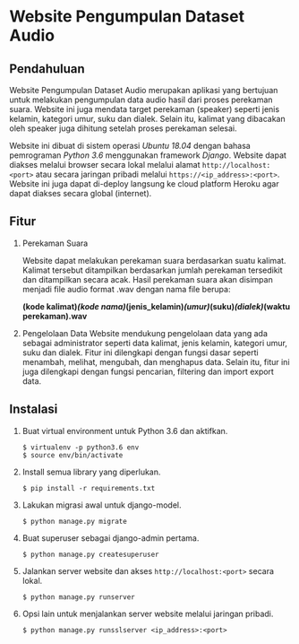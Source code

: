 # Website Pengumpulan Dataset Audio

## Pendahuluan
Website Pengumpulan Dataset Audio merupakan aplikasi yang bertujuan untuk melakukan pengumpulan data audio hasil dari proses perekaman suara. Website ini juga mendata target perekaman (speaker) seperti jenis kelamin, kategori umur, suku dan dialek. Selain itu, kalimat yang dibacakan oleh speaker juga dihitung setelah proses perekaman selesai. 

Website ini dibuat di sistem operasi *Ubuntu 18.04* dengan bahasa pemrograman *Python 3.6* menggunakan framework *Django*. Website dapat diakses melalui browser secara lokal melalui alamat `http://localhost:<port>` atau secara jaringan  pribadi melalui `https://<ip_address>:<port>`. Website ini juga dapat di-deploy langsung ke cloud platform Heroku agar dapat diakses secara global (internet).
## Fitur
1. Perekaman Suara

    Website dapat melakukan perekaman suara berdasarkan suatu kalimat. Kalimat tersebut ditampilkan berdasarkan jumlah perekaman tersedikit dan ditampilkan secara acak. Hasil perekaman suara akan disimpan menjadi file audio format .wav dengan nama file berupa:
    
    **(kode kalimat)_(kode nama)_(jenis_kelamin)_(umur)_(suku)_(dialek)_(waktu perekaman).wav**

2. Pengelolaan Data
    Website mendukung pengelolaan data yang ada sebagai administrator seperti data kalimat, jenis kelamin, kategori umur, suku dan dialek. Fitur ini dilengkapi dengan fungsi dasar seperti menambah, melihat, mengubah, dan menghapus data. Selain itu, fitur ini juga dilengkapi dengan fungsi pencarian, filtering dan import export data.

## Instalasi
1. Buat virtual environment untuk Python 3.6 dan aktifkan.
    ```
    $ virtualenv -p python3.6 env
    $ source env/bin/activate
    ```

2. Install semua library yang diperlukan.
    ```
    $ pip install -r requirements.txt
    ```

3. Lakukan migrasi awal untuk django-model.
    ```
    $ python manage.py migrate
    ```

4. Buat superuser sebagai django-admin pertama.
    ```
    $ python manage.py createsuperuser
    ```
5. Jalankan server website dan akses `http://localhost:<port>` secara lokal.
    ```
    $ python manage.py runserver
    ```
6. Opsi lain untuk menjalankan server website melalui jaringan pribadi.
    ```
    $ python manage.py runsslserver <ip_address>:<port>
    ```
